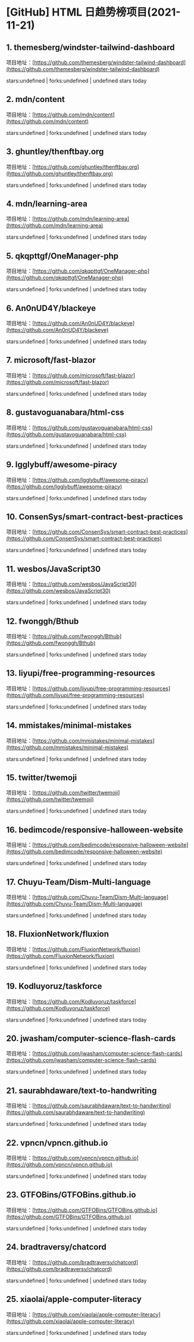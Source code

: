 # [GitHub] HTML 日趋势榜项目(2021-11-21)

## 1. themesberg/windster-tailwind-dashboard 

项目地址：[https://github.com/themesberg/windster-tailwind-dashboard](https://github.com/themesberg/windster-tailwind-dashboard)

stars:undefined | forks:undefined | undefined stars today 



## 2. mdn/content 

项目地址：[https://github.com/mdn/content](https://github.com/mdn/content)

stars:undefined | forks:undefined | undefined stars today 



## 3. ghuntley/thenftbay.org 

项目地址：[https://github.com/ghuntley/thenftbay.org](https://github.com/ghuntley/thenftbay.org)

stars:undefined | forks:undefined | undefined stars today 



## 4. mdn/learning-area 

项目地址：[https://github.com/mdn/learning-area](https://github.com/mdn/learning-area)

stars:undefined | forks:undefined | undefined stars today 



## 5. qkqpttgf/OneManager-php 

项目地址：[https://github.com/qkqpttgf/OneManager-php](https://github.com/qkqpttgf/OneManager-php)

stars:undefined | forks:undefined | undefined stars today 



## 6. An0nUD4Y/blackeye 

项目地址：[https://github.com/An0nUD4Y/blackeye](https://github.com/An0nUD4Y/blackeye)

stars:undefined | forks:undefined | undefined stars today 



## 7. microsoft/fast-blazor 

项目地址：[https://github.com/microsoft/fast-blazor](https://github.com/microsoft/fast-blazor)

stars:undefined | forks:undefined | undefined stars today 



## 8. gustavoguanabara/html-css 

项目地址：[https://github.com/gustavoguanabara/html-css](https://github.com/gustavoguanabara/html-css)

stars:undefined | forks:undefined | undefined stars today 



## 9. Igglybuff/awesome-piracy 

项目地址：[https://github.com/Igglybuff/awesome-piracy](https://github.com/Igglybuff/awesome-piracy)

stars:undefined | forks:undefined | undefined stars today 



## 10. ConsenSys/smart-contract-best-practices 

项目地址：[https://github.com/ConsenSys/smart-contract-best-practices](https://github.com/ConsenSys/smart-contract-best-practices)

stars:undefined | forks:undefined | undefined stars today 



## 11. wesbos/JavaScript30 

项目地址：[https://github.com/wesbos/JavaScript30](https://github.com/wesbos/JavaScript30)

stars:undefined | forks:undefined | undefined stars today 



## 12. fwonggh/Bthub 

项目地址：[https://github.com/fwonggh/Bthub](https://github.com/fwonggh/Bthub)

stars:undefined | forks:undefined | undefined stars today 



## 13. liyupi/free-programming-resources 

项目地址：[https://github.com/liyupi/free-programming-resources](https://github.com/liyupi/free-programming-resources)

stars:undefined | forks:undefined | undefined stars today 



## 14. mmistakes/minimal-mistakes 

项目地址：[https://github.com/mmistakes/minimal-mistakes](https://github.com/mmistakes/minimal-mistakes)

stars:undefined | forks:undefined | undefined stars today 



## 15. twitter/twemoji 

项目地址：[https://github.com/twitter/twemoji](https://github.com/twitter/twemoji)

stars:undefined | forks:undefined | undefined stars today 



## 16. bedimcode/responsive-halloween-website 

项目地址：[https://github.com/bedimcode/responsive-halloween-website](https://github.com/bedimcode/responsive-halloween-website)

stars:undefined | forks:undefined | undefined stars today 



## 17. Chuyu-Team/Dism-Multi-language 

项目地址：[https://github.com/Chuyu-Team/Dism-Multi-language](https://github.com/Chuyu-Team/Dism-Multi-language)

stars:undefined | forks:undefined | undefined stars today 



## 18. FluxionNetwork/fluxion 

项目地址：[https://github.com/FluxionNetwork/fluxion](https://github.com/FluxionNetwork/fluxion)

stars:undefined | forks:undefined | undefined stars today 



## 19. Kodluyoruz/taskforce 

项目地址：[https://github.com/Kodluyoruz/taskforce](https://github.com/Kodluyoruz/taskforce)

stars:undefined | forks:undefined | undefined stars today 



## 20. jwasham/computer-science-flash-cards 

项目地址：[https://github.com/jwasham/computer-science-flash-cards](https://github.com/jwasham/computer-science-flash-cards)

stars:undefined | forks:undefined | undefined stars today 



## 21. saurabhdaware/text-to-handwriting 

项目地址：[https://github.com/saurabhdaware/text-to-handwriting](https://github.com/saurabhdaware/text-to-handwriting)

stars:undefined | forks:undefined | undefined stars today 



## 22. vpncn/vpncn.github.io 

项目地址：[https://github.com/vpncn/vpncn.github.io](https://github.com/vpncn/vpncn.github.io)

stars:undefined | forks:undefined | undefined stars today 



## 23. GTFOBins/GTFOBins.github.io 

项目地址：[https://github.com/GTFOBins/GTFOBins.github.io](https://github.com/GTFOBins/GTFOBins.github.io)

stars:undefined | forks:undefined | undefined stars today 



## 24. bradtraversy/chatcord 

项目地址：[https://github.com/bradtraversy/chatcord](https://github.com/bradtraversy/chatcord)

stars:undefined | forks:undefined | undefined stars today 



## 25. xiaolai/apple-computer-literacy 

项目地址：[https://github.com/xiaolai/apple-computer-literacy](https://github.com/xiaolai/apple-computer-literacy)

stars:undefined | forks:undefined | undefined stars today 



